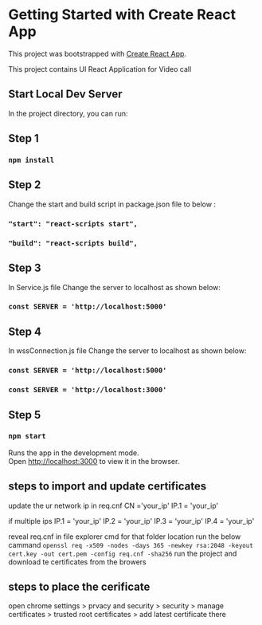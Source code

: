 # Getting Started with Create React App

This project was bootstrapped with [Create React App](https://github.com/facebook/create-react-app).

This project contains UI React Application for Video call

## Start Local Dev Server

In the project directory, you can run:

## Step 1

### `npm install`

## Step 2
Change the start and build script in package.json file to below :

### `"start": "react-scripts start",`
### `"build": "react-scripts build",`

## Step 3
In Service.js file Change the server to localhost as shown below:
### `const SERVER = 'http://localhost:5000'`

## Step 4
In wssConnection.js file Change the server to localhost as shown below:
### `const SERVER = 'http://localhost:5000'`
### `const SERVER = 'http://localhost:3000'`

## Step 5
### `npm start`

Runs the app in the development mode.\
Open [http://localhost:3000](http://localhost:3000) to view it in the browser.




## steps to import and update certificates  ##

update the ur network ip in  req.cnf 
CN ='your_ip'
IP.1 = 'your_ip' 


if multiple ips 
IP.1 = 'your_ip' 
IP.2 = 'your_ip' 
IP.3 = 'your_ip' 
IP.4 = 'your_ip' 

reveal req.cnf in file explorer 
cmd  for that folder location 
run the below cammand
`openssl req -x509 -nodes -days 365 -newkey rsa:2048 -keyout cert.key -out cert.pem -config req.cnf -sha256`
run the project and download te certificates from the browers

##  steps to place the cerificate ##
open chrome settings > prvacy and security >   security > manage certificates > trusted root certificates > 
add latest certificate there 


